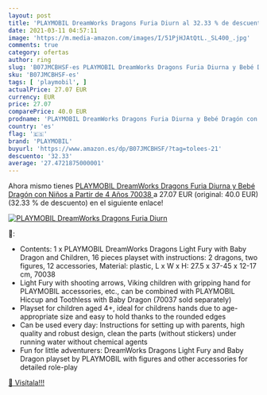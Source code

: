 ```yaml
---
layout: post
title: 'PLAYMOBIL DreamWorks Dragons Furia Diurn al 32.33 % de descuento'
date: 2021-03-11 04:57:11
image: 'https://m.media-amazon.com/images/I/51PjHJAtQtL._SL400_.jpg'
comments: true
category: ofertas
author: ring
slug: 'B07JMCBHSF-es PLAYMOBIL DreamWorks Dragons Furia Diurna y Bebé Dragón...'
sku: 'B07JMCBHSF-es'
tags: [ 'playmobil', ]
actualPrice: 27.07 EUR
currency: EUR
price: 27.07
comparePrice: 40.0 EUR
prodname: 'PLAYMOBIL DreamWorks Dragons Furia Diurna y Bebé Dragón con Niños  a Partir de 4 Años  70038 '
country: 'es'
flag: '🇪🇸'
brand: 'PLAYMOBIL'
buyurl: 'https://www.amazon.es/dp/B07JMCBHSF/?tag=tolees-21'
descuento: '32.33'
average: '27.4721875000001'
---
```


Ahora mismo tienes [PLAYMOBIL DreamWorks Dragons Furia Diurna y Bebé Dragón con Niños  a Partir de 4 Años  70038 ](https://www.amazon.es/dp/B07JMCBHSF/?tag=tolees-21) a 27.07 EUR (original: 40.0 EUR) (32.33 %  de descuento) en el siguiente enlace!

[![PLAYMOBIL DreamWorks Dragons Furia Diurn](https://m.media-amazon.com/images/I/51PjHJAtQtL._SL400_.jpg)](https://www.amazon.es/dp/B07JMCBHSF/?tag=tolees-21)

🔎:

- Contents: 1 x PLAYMOBIL DreamWorks Dragons Light Fury with Baby Dragon and Children, 16 pieces playset with instructions: 2 dragons, two figures, 12 accessories, Material: plastic, L x W x H: 27.5 x 37-45 x 12-17 cm, 70038
- Light Fury with shooting arrows, Viking children with gripping hand for PLAYMOBIL accessories, etc., can be combined with PLAYMOBIL Hiccup and Toothless with Baby Dragon (70037 sold separately)
- Playset for children aged 4+, ideal for childrens hands due to age-appropriate size and easy to hold thanks to the rounded edges
- Can be used every day: Instructions for setting up with parents, high quality and robust design, clean the parts (without stickers) under running water without chemical agents
- Fun for little adventurers: DreamWorks Dragons Light Fury and Baby Dragon playset by PLAYMOBIL with figures and other accessories for detailed role-play

[🛒 Visítala!!!](https://www.amazon.es/dp/B07JMCBHSF/?tag=tolees-21)
